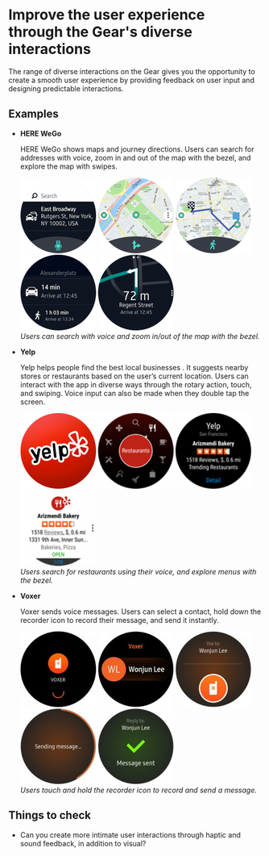 # Improve the user experience through the Gear's diverse interactions



The range of diverse interactions on the Gear gives you the opportunity to create a smooth user experience by providing feedback on user input and designing predictable interactions.

## Examples

-   **HERE WeGo**

    HERE WeGo shows maps and journey directions. Users can search for addresses with voice, zoom in and out of the map with the bezel, and explore the map with swipes.

     ![](media/bestpractice_herewego_1-150x150.png) ![](media/bestpractice_herewego_2-150x150.png) ![](media/bestpractice_herewego_3-150x150.png) ![](media/bestpractice_herewego_4-150x150.png) ![](media/bestpractice_herewego_5-150x150.png)  
    *Users can search with voice and zoom in/out of the map with the bezel.*

-   **Yelp**

    Yelp helps people find the best local businesses . It suggests nearby stores or restaurants based on the user’s current location. Users can interact with the app in diverse ways through the rotary action, touch, and swiping. Voice input can also be made when they double tap the screen.

    ![](media/bestpractice_yelp_1-150x150.png) ![](media/bestpractice_yelp_2-150x150.png) ![](media/bestpractice_yelp_3-150x150.png) ![](media/bestpractice_yelp_4-150x150.png)  
    *Users search for restaurants using their voice, and explore menus with the bezel.*

-   **Voxer**

    Voxer sends voice messages. Users can select a contact, hold down the recorder icon to record their message, and send it instantly.

    ![](media/bestpractice_voxer_1-150x150.png) ![](media/bestpractice_voxer_2-150x150.png) ![](media/bestpractice_voxer_3-150x150.png) ![](media/bestpractice_voxer_4-150x150.png) ![](media/bestpractice_voxer_5-150x150.png)  
    *Users touch and hold the recorder icon to record and send a message.*

## Things to check

-   Can you create more intimate user interactions through haptic and sound feedback, in addition to visual?

